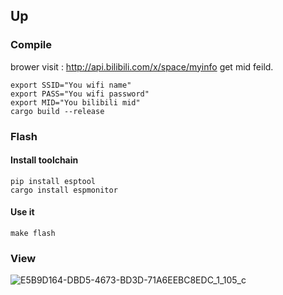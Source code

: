 ## Up
### Compile
brower visit : http://api.bilibili.com/x/space/myinfo get mid feild.
```
export SSID="You wifi name"
export PASS="You wifi password"
export MID="You bilibili mid"
cargo build --release
```
### Flash
#### Install toolchain
```
pip install esptool
cargo install espmonitor
```
#### Use it
```
make flash
```
### View
![E5B9D164-DBD5-4673-BD3D-71A6EEBC8EDC_1_105_c](https://tva1.sinaimg.cn/large/e6c9d24egy1gzizfgd8bvj20wu0ih0wa.jpg)